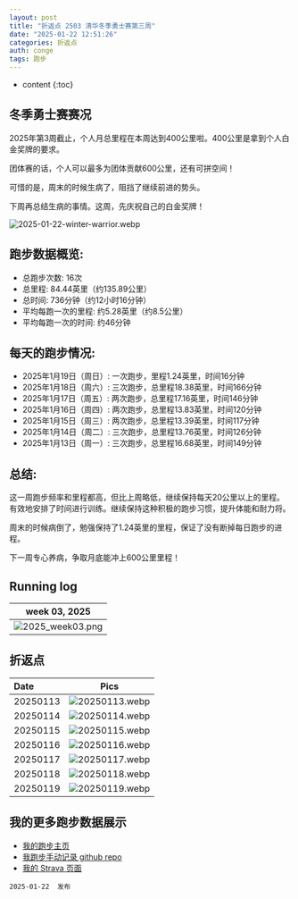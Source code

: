 ```yaml
---
layout: post
title: "折返点 2503 清华冬季勇士赛第三周"
date: "2025-01-22 12:51:26"
categories: 折返点 
auth: conge
tags: 跑步
---
```

* content
{:toc}

## 冬季勇士赛赛况

2025年第3周截止，个人月总里程在本周达到400公里啦。400公里是拿到个人白金奖牌的要求。

团体赛的话，个人可以最多为团体贡献600公里，还有可拼空间！




可惜的是，周末的时候生病了，阻挡了继续前进的势头。

下周再总结生病的事情。这周，先庆祝自己的白金奖牌！

![2025-01-22-winter-warrior.webp](https://s2.loli.net/2025/01/23/Nw4OF2Rd37VloYU.webp)

## 跑步数据概览:

* 总跑步次数: 16次
* 总里程: 84.44英里（约135.89公里）
* 总时间: 736分钟（约12小时16分钟）
* 平均每跑一次的里程: 约5.28英里（约8.5公里）
* 平均每跑一次的时间: 约46分钟


## 每天的跑步情况:

* 2025年1月19日（周日）: 一次跑步，里程1.24英里，时间16分钟
* 2025年1月18日（周六）: 三次跑步，总里程18.38英里，时间166分钟
* 2025年1月17日（周五）: 两次跑步，总里程17.16英里，时间146分钟
* 2025年1月16日（周四）: 两次跑步，总里程13.83英里，时间120分钟
* 2025年1月15日（周三）: 两次跑步，总里程13.39英里，时间117分钟
* 2025年1月14日（周二）: 三次跑步，总里程13.76英里，时间126分钟
* 2025年1月13日（周一）: 三次跑步，总里程16.68英里，时间149分钟

## 总结:

这一周跑步频率和里程都高，但比上周略低，继续保持每天20公里以上的里程。有效地安排了时间进行训练。继续保持这种积极的跑步习惯，提升体能和耐力将。

周末的时候病倒了，勉强保持了1.24英里的里程，保证了没有断掉每日跑步的进程。

下一周专心养病，争取月底能冲上600公里里程！

## Running log

| week 03, 2025 |
| :-----------: |
| ![2025_week03.png](https://s2.loli.net/2025/01/23/ajlwULETsg1i7yO.png) |

## 折返点

| Date     | Pics  |
| :------- | :-------------------------------------------------------------------: |
| 20250113 | ![20250113.webp](https://s2.loli.net/2025/01/23/YWFXkoyu6TntpsI.webp) |
| 20250114 | ![20250114.webp](https://s2.loli.net/2025/01/23/xQICPnkqhyN53wJ.webp) |
| 20250115 | ![20250115.webp](https://s2.loli.net/2025/01/23/Zsl9JXSu2evQgpP.webp) |
| 20250116 | ![20250116.webp](https://s2.loli.net/2025/01/23/bUjnc1lxMLYSDJQ.webp) |
| 20250117 | ![20250117.webp](https://s2.loli.net/2025/01/23/GSby875soJDVMap.webp) |
| 20250118 | ![20250118.webp](https://s2.loli.net/2025/01/23/oVRx6sCZdhPwTM9.webp) |
| 20250119 | ![20250119.webp](https://s2.loli.net/2025/01/23/WevU5TP7zN8KtJY.webp) |  

## 我的更多跑步数据展示

* [我的跑步主页](https://conge.livingwithfcs.org/running_page/)
* [我跑步手动记录 github repo](https://github.com/conge/RunningStreak)
* [我的 Strava 页面](https://www.strava.com/athletes/57680242)

```
2025-01-22  发布
```

